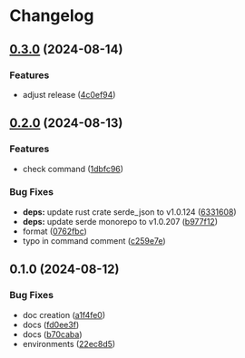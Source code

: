# Changelog

## [0.3.0](https://github.com/LunchTimeCode/hay/compare/v0.2.0...v0.3.0) (2024-08-14)


### Features

* adjust release ([4c0ef94](https://github.com/LunchTimeCode/hay/commit/4c0ef94b12dffaac60edee17b4831c45b2dec912))

## [0.2.0](https://github.com/LunchTimeCode/hay/compare/v0.1.0...v0.2.0) (2024-08-13)


### Features

* check command ([1dbfc96](https://github.com/LunchTimeCode/hay/commit/1dbfc9623f23d749dc90cfa48f5e5596f0e7c23d))


### Bug Fixes

* **deps:** update rust crate serde_json to v1.0.124 ([6331608](https://github.com/LunchTimeCode/hay/commit/6331608c7263b72df3a555f8662b810b6a611ad2))
* **deps:** update serde monorepo to v1.0.207 ([b977f12](https://github.com/LunchTimeCode/hay/commit/b977f1223215628dcadcc1f1f8f703485cafcbc7))
* format ([0762fbc](https://github.com/LunchTimeCode/hay/commit/0762fbcaaeae3fc44d6364be4edfe962a2823d67))
* typo in command comment ([c259e7e](https://github.com/LunchTimeCode/hay/commit/c259e7ed6ebe521991a9f54d970b870a50b30be3))

## 0.1.0 (2024-08-12)


### Bug Fixes

* doc creation ([a1f4fe0](https://github.com/LunchTimeCode/hay/commit/a1f4fe093de001c415ce86b67b0ced96a04ad50c))
* docs ([fd0ee3f](https://github.com/LunchTimeCode/hay/commit/fd0ee3f6995b1aa968f8b87dcc2cbcbd4e1495a7))
* docs ([b70caba](https://github.com/LunchTimeCode/hay/commit/b70cabad565b1d1d877a6d843912287d46a55676))
* environments ([22ec8d5](https://github.com/LunchTimeCode/hay/commit/22ec8d5edd8f698a9ae856f24c82466c14cbff29))
